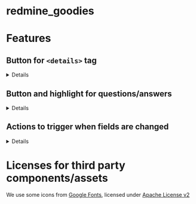 # redmine_goodies

# Features

## Button for `<details>` tag

<details>

Simple version:

![](img-readme/details1.png)

Version w/ custom text for expand/collapse:

![](img-readme/details2.png)

You can select an existing section, and it will be wrapped in `<details>`.

![](img-readme/details3.png)

![](img-readme/details4.png)

And by the way, this is how it's rendered. `<details>` is a standard HTML tag; it's not our invention. You can use it anywhere in HTML and/or Markdown. In other programs as well, e.g. GitHub, etc. We use this tag even for this `README.md` that you are currently reading 🙂.

![](img-readme/details5.png)

</details>

## Button and highlight for questions/answers

<details>

### Add questions

<table>
    <tr>
        <td>Fig 1</td>
        <td>Fig 2</td>
    </tr>
    <tr>
        <td>

![](img-readme/questions1.png)
        </td>
        <td>

![](img-readme/questions2.png)
        </td>
    </tr>
    <tr>
        <td colspan="2">Fig 3</td>
    </tr>
    <tr>
        <td colspan="2">

![](img-readme/questions3.png)

Questions w/o answer are in *yellow*.
        </td>
    </tr>
</table>

In our company we leverage this plugin and:
* we have a scheduled task (written in TS / [deno](https://deno.com/))
* that uses the API to check if the questions are answered
* and if not, it sends reminders.

### Answer to questions

<table>
    <tr>
        <td>Fig 1</td>
        <td>Fig 2</td>
    </tr>
    <tr>
        <td>

![](img-readme/questions4.png)
        </td>
        <td>

![](img-readme/questions5.png)

Will switch the issue in edit mode and add the macro.
        </td>
    </tr>
    <tr>
        <td colspan="2">Fig 3</td>
    </tr>
    <tr>
        <td colspan="2">

![](img-readme/questions6.png)

If the issue is in edit mode, it will append the macro, to the existing note (at cursor position)
        </td>
    </tr>
    <tr>
        <td colspan="2">Fig 4</td>
    </tr>
    <tr>
        <td colspan="2">

![](img-readme/questions7.png)

The answers are in *green*. The answered questions switched from *yellow* to *blue*. 

Questions and answers are cross linked; click on *#note-???* to navigate between them.
        </td>
    </tr>
    <tr>
        <td colspan="2">Fig 5</td>
    </tr>
    <tr>
        <td colspan="2">

![](img-readme/questions8.png)

A question can have multiple answers.
        </td>
    </tr>    
</table>

</details>

## Actions to trigger when fields are changed

<details>

In the plugin's settings, you can set the **actions** using a JSON, such as:

![](img-readme/actions_settings.png)

Before status changes:

![](img-readme/actions_issue_before_field_reset.png)

WHEN field **Status** is changed from **To review** to another value, THEN the field **Security** will be reset to its default value:

![](img-readme/actions_issue_after_field_reset.png)

Available list of triggers: ["when-changed-from"] <br>
Available list of actions: ["reset-field"]

*NOTE:* More triggers and actions will be added in the future, so stay tuned.
</details>

# Licenses for third party components/assets

We use some icons from [Google Fonts](https://fonts.google.com/icons), licensed under [Apache License v2](https://www.apache.org/licenses/LICENSE-2.0.html)